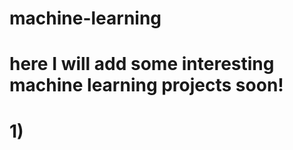# machine-learning
#
# here I will add some interesting machine learning projects soon!
#
# 1) 
#
#
#
#
#
#
#
#
